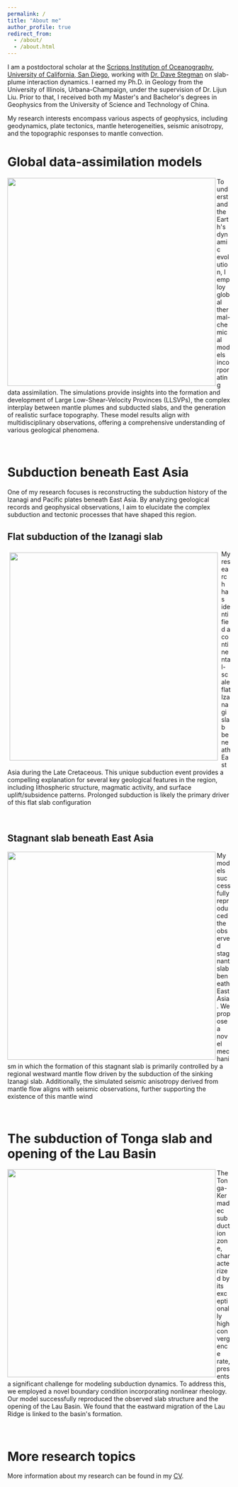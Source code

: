 ```yaml
---
permalink: /
title: "About me"
author_profile: true
redirect_from: 
  - /about/
  - /about.html
---
```


I am a postdoctoral scholar at the [Scripps Institution of Oceanography](https://scripps.ucsd.edu/), [University of California, San Diego](https://ucsd.edu/), working with [Dr. Dave Stegman](https://dstegman.scrippsprofiles.ucsd.edu/) on slab-plume interaction dynamics. I earned my Ph.D. in Geology from the University of Illinois, Urbana-Champaign, under the supervision of Dr. Lijun Liu. Prior to that, I received both my Master's and Bachelor's degrees in Geophysics from the University of Science and Technology of China.

My research interests encompass various aspects of geophysics, including geodynamics, plate tectonics, mantle heterogeneities, seismic anisotropy, and the topographic responses to mantle convection.

Global data-assimilation models
======

<img align="left" width="470" src="https://diandianpeng.github.io/images/global_models.gif">

To understand the Earth's dynamic evolution, I employ global thermal-chemical models incorporating data assimilation. The simulations provide insights into the formation and development of Large Low-Shear-Velocity Provinces (LLSVPs), the complex interplay between mantle plumes and subducted slabs, and the generation of realistic surface topography. These model results align with multidisciplinary observations, offering a comprehensive understanding of various geological phenomena.

<br clear="left"/>

Subduction beneath East Asia
======
One of my research focuses is reconstructing the subduction history of the Izanagi and Pacific plates beneath East Asia. By analyzing geological records and geophysical observations, I aim to elucidate the complex subduction and tectonic processes that have shaped this region.

Flat subduction of the Izanagi slab
------
<img align="left" width="470" src="https://diandianpeng.github.io/images/subduction_east_asia.png" style="border:5px solid white">

My research has identified a continental-scale flat Izanagi slab beneath East Asia during the Late Cretaceous. This unique subduction event provides a compelling explanation for several key geological features in the region, including lithospheric structure, magmatic activity, and surface uplift/subsidence patterns. Prolonged subduction is likely the primary driver of this flat slab configuration

<br clear="left"/>

Stagnant slab beneath East Asia
------
<img align="left" width="470" src="https://diandianpeng.github.io/images/izanagi_slab.png">

My models successfully reproduced the observed stagnant slab beneath East Asia. We propose a novel mechanism in which the formation of this stagnant slab is primarily controlled by a regional westward mantle flow driven by the subduction of the sinking Izanagi slab. Additionally, the simulated seismic anisotropy derived from mantle flow aligns with seismic observations, further supporting the existence of this mantle wind

<br clear="left"/>

The subduction of Tonga slab and opening of the Lau Basin
======

<img align="left" width="470" src="https://diandianpeng.github.io/images/lau_basin_opening.png">

The Tonga-Kermadec subduction zone, characterized by its exceptionally high convergence rate, presents a significant challenge for modeling subduction dynamics. To address this, we employed a novel boundary condition incorporating nonlinear rheology. Our model successfully reproduced the observed slab structure and the opening of the Lau Basin. We found that the eastward migration of the Lau Ridge is linked to the basin's formation.

<br clear="left"/>

More research topics
======
More information about my research can be found in my [CV](https://diandianpeng.github.io/cv/). 
